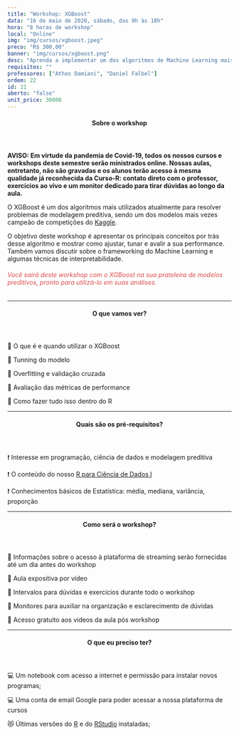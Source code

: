 ```yaml
---
title: "Workshop: XGBoost"
data: "16 de maio de 2020, sábado, das 9h às 18h"
hora: "8 horas de workshop"
local: "Online"
img: "img/cursos/xgboost.jpeg"
preco: "R$ 300,00"
banner: "img/cursos/xgboost.png"
desc: "Aprenda a implementar um dos algoritmos de Machine Learning mais utilizados da atualidade."
requisitos: ""
professores: ["Athos Damiani", "Daniel Falbel"]
ordem: 22
id: 21
aberto: "false"
unit_price: 30000
---
```


<header class="section-header">
  <h4>Sobre o workshop</h4>
</header>

<b>AVISO: Em virtude da pandemia de Covid-19, todos os nossos cursos e workshops deste semestre serão ministrados online. Nossas aulas, entretanto, não são gravadas e os alunos terão acesso à mesma qualidade já reconhecida da Curso-R: contato direto com o professor, exercícios ao vivo e um monitor dedicado para tirar dúvidas ao longo da aula.</b>

O XGBoost é um dos algoritmos mais utilizados atualmente para resolver problemas de modelagem preditiva, sendo um dos modelos mais vezes campeão de competições do [Kaggle](https://www.kaggle.com/).

O objetivo deste workshop é apresentar os principais conceitos por trás desse algoritmo e mostrar como ajustar, tunar e avalir a sua performance. Também vamos discutir sobre o frameworking do Machine Learning e algumas técnicas de interpretabilidade.

<h6 style = "color: #da4d4d">Você sairá deste workshop com o XGBoost na sua prateleira de modelos preditivos, pronto para utilizá-lo em suas análises.</h6>

<hr>

<header class="section-header">
  <h4>O que vamos ver?</h4>
</header>

<p>&#128204; O que é e quando utilizar o XGBoost</p>
<p>&#128204; Tunning do modelo</p>
<p>&#128204; Overfitting e validação cruzada</p>
<p>&#128204; Avaliação das métricas de performance</p>
<p>&#128204; Como fazer tudo isso dentro do R</p>

<hr>

<header class="section-header">
  <h4>Quais são os pré-requisitos?</h4>
</header>

&#10071; Interesse em programação, ciência de dados e modelagem preditiva

&#10071; O conteúdo do nosso [R para Ciência de Dados I](https://www.curso-r.com/cursos/r4ds-1/)

&#10071; Conhecimentos básicos de Estatística: média, mediana, variância, proporção

<hr>

<header class="section-header">
  <h4>Como será o workshop?</h4>
</header>

<p>&#128313; Informações sobre o acesso à plataforma de streaming serão fornecidas até um dia antes do workshop
<p>&#128313; Aula expositiva por vídeo
<p>&#128313; Intervalos para dúvidas e exercícios durante todo o workshop
<p>&#128313; Monitores para auxiliar na organização e esclarecimento de dúvidas 
<p>&#128313; Acesso gratuito aos vídeos da aula pós workshop

<hr>

<header class="section-header">
  <h4>O que eu preciso ter?</h4>
</header>

&#128187; Um notebook com acesso a internet e permissão para instalar novos programas;

&#128187; Uma conta de email Google para poder acessar a nossa plataforma de cursos

&#128571; Últimas versões do [R](https://cran.r-project.org/) e do [RStudio](https://www.rstudio.com/products/rstudio/download/) instaladas;
